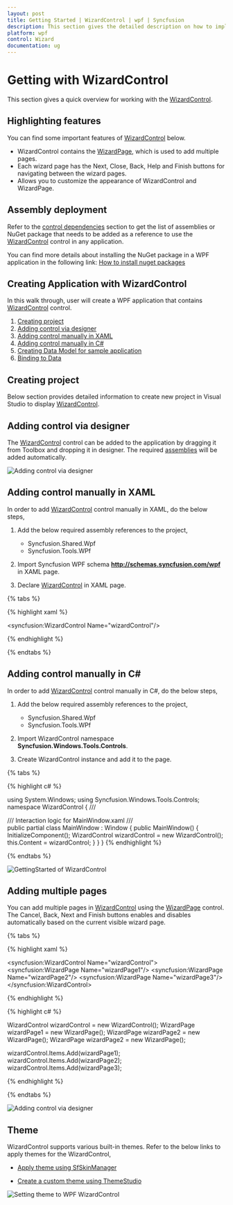 ```yaml
---
layout: post
title: Getting Started | WizardControl | wpf | Syncfusion
description: This section gives the detailed description on how to implement the WizardControl in WPF application.
platform: wpf
control: Wizard
documentation: ug
---
```


# Getting  with WizardControl

This section gives a quick overview for working with the [WizardControl](https://help.syncfusion.com/cr/wpf/Syncfusion.Windows.Tools.Controls.WizardControl.html).

## Highlighting features

You can find some important features of [WizardControl](https://help.syncfusion.com/cr/wpf/Syncfusion.Windows.Tools.Controls.WizardControl.html) below.

* WizardControl contains the [WizardPage](https://help.syncfusion.com/cr/wpf/Syncfusion.Windows.Tools.Controls.WizardPage.html), which is used to add multiple pages.
* Each wizard page has the Next, Close, Back, Help and Finish buttons for navigating between the wizard pages.
* Allows you to customize the appearance of WizardControl and WizardPage.

## Assembly deployment
Refer to the [control dependencies](https://help.syncfusion.com/wpf/control-dependencies#wizard) section to get the list of assemblies or NuGet package that needs to be added as a reference to use the [WizardControl](https://help.syncfusion.com/cr/wpf/Syncfusion.Windows.Tools.Controls.WizardControl.html) control in any application.

You can find more details about installing the NuGet package in a WPF application in the following link:
[How to install nuget packages](https://help.syncfusion.com/wpf/visual-studio-integration/nuget-packages#installing-nuget-packages)

## Creating Application with WizardControl
In this walk through, user will create a WPF application that contains [WizardControl](https://help.syncfusion.com/cr/wpf/Syncfusion.Windows.Tools.Controls.WizardControl.html) control.
1. [Creating project](#Creating-the-project)
2. [Adding control via designer](#Adding-control-via-designer)
3. [Adding control manually in XAML](#Adding-control-manually-in-XAML)
4. [Adding control manually in C#](#Adding-control-manually-in-C#)
5. [Creating Data Model for sample application](#Creating-Data-Model-for-sample-application)
6. [Binding to Data ](#Creating-Data-Model-for-sample-application)

## Creating project 
Below section provides detailed information to create new project in Visual Studio to display [WizardControl](https://help.syncfusion.com/cr/wpf/Syncfusion.Windows.Tools.Controls.WizardControl.html).

## Adding control via designer
The [WizardControl](https://help.syncfusion.com/cr/wpf/Syncfusion.Windows.Tools.Controls.WizardControl.html) control can be added to the application by dragging it from Toolbox and dropping it in designer. The required [assemblies](https://help.syncfusion.com/wpf/control-dependencies#wizard) will be added automatically.

![Adding control via designer](Getting-Started_images/GettingStarted_img1.png)

## Adding control manually in XAML
In order to add [WizardControl](https://help.syncfusion.com/cr/wpf/Syncfusion.Windows.Tools.Controls.WizardControl.html) control manually in XAML, do the below steps,

1. Add the below required assembly references to the project,

   * Syncfusion.Shared.Wpf
   * Syncfusion.Tools.WPf

2. Import Syncfusion WPF schema **http://schemas.syncfusion.com/wpf** in XAML page.

3. Declare [WizardControl](https://help.syncfusion.com/cr/wpf/Syncfusion.Windows.Tools.Controls.WizardControl.html) in XAML page.

{% tabs %}

{% highlight xaml %}

<Window
        xmlns="http://schemas.microsoft.com/winfx/2006/xaml/presentation"
        xmlns:x="http://schemas.microsoft.com/winfx/2006/xaml"
        xmlns:d="http://schemas.microsoft.com/expression/blend/2008"
        xmlns:mc="http://schemas.openxmlformats.org/markup-compatibility/2006"
        xmlns:local="clr-namespace:GettingStartedComboBox"
        xmlns:syncfusion="http://schemas.syncfusion.com/wpf" x:Class="GettingStartedComboBox.MainWindow"
        mc:Ignorable="d"
        Title="MainWindow" Height="450" Width="800">
    <Grid>
        <syncfusion:WizardControl Name="wizardControl"/>
    </Grid>
</Window>

{% endhighlight %}

{% endtabs %}

## Adding control manually in C#
In order to add [WizardControl](https://help.syncfusion.com/cr/wpf/Syncfusion.Windows.Tools.Controls.WizardControl.html) control manually in C#, do the below steps,

1. Add the below required assembly references to the project,

   * Syncfusion.Shared.Wpf
   * Syncfusion.Tools.WPf

2. Import WizardControl namespace **Syncfusion.Windows.Tools.Controls**.

3. Create WizardControl instance and add it to the page.

{% tabs %}

{% highlight c# %}

using System.Windows;
using Syncfusion.Windows.Tools.Controls;
namespace WizardControl
{
    /// <summary>
    /// Interaction logic for MainWindow.xaml
    /// </summary>
    public partial class MainWindow : Window
    {
        public MainWindow()
        {
            InitializeComponent();
            WizardControl wizardControl = new WizardControl();
            this.Content = wizardControl;
        }
    }
}
{% endhighlight %}

{% endtabs %}

![GettingStarted of WizardControl](Getting-Started_images/Getting-Started_img1.jpeg)

## Adding multiple pages

You can add multiple pages in [WizardControl](https://help.syncfusion.com/cr/wpf/Syncfusion.Windows.Tools.Controls.WizardControl.html) using the [WizardPage](https://help.syncfusion.com/cr/wpf/Syncfusion.Windows.Tools.Controls.WizardPage.html) control. The Cancel, Back, Next and Finish buttons enables and disables automatically based on the current visible wizard page.

{% tabs %}

{% highlight xaml %}

<syncfusion:WizardControl Name="wizardControl">
    <syncfusion:WizardPage Name="wizardPage1"/>
    <syncfusion:WizardPage Name="wizardPage2"/>
    <syncfusion:WizardPage Name="wizardPage3"/>
</syncfusion:WizardControl>

{% endhighlight %}

{% highlight c# %}

WizardControl wizardControl = new WizardControl();
WizardPage wizardPage1 = new WizardPage();
WizardPage wizardPage2 = new WizardPage();
WizardPage wizardPage2 = new WizardPage();

wizardControl.Items.Add(wizardPage1);     
wizardControl.Items.Add(wizardPage2);
wizardControl.Items.Add(wizardPage3);

{% endhighlight %}

{% endtabs %}

![Adding control via designer](Getting-Started_images/GettingStarted_img2.png)

## Theme

WizardControl supports various built-in themes. Refer to the below links to apply themes for the WizardControl,

  * [Apply theme using SfSkinManager](https://help.syncfusion.com/wpf/themes/skin-manager)
	
  * [Create a custom theme using ThemeStudio](https://help.syncfusion.com/wpf/themes/theme-studio#creating-custom-theme)

   ![Setting theme to WPF WizardControl](Getting-Started_images/Theme.png)